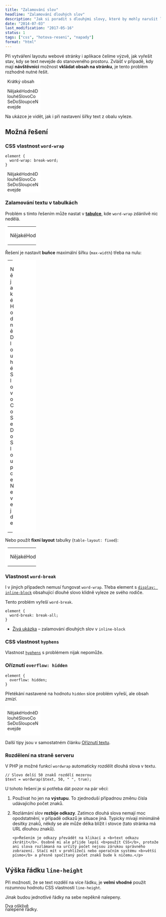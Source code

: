 ```yaml
---
title: "Zalamování slov"
headline: "Zalamování dlouhých slov"
description: "Jak si poradit s dlouhými slovy, které by mohly narušit layout stránky."
date: "2014-07-03"
last_modification: "2017-05-16"
status: 1
tags: ["css", "hotova-reseni", "napady"]
format: "html"
---
```


<p>Při vytváření layoutu webové stránky i aplikace čelíme výzvě, jak vyřešit stav, kdy se text nevejde do stanoveného prostoru. Zvlášť v případě, kdy mají <b>návštěvníci</b> možnost <b>vkládat obsah na stránku</b>, je tento problém rozhodně nutné řešit.</p>

<div class="live">
  <style>
    .obal-sloupce {
      width: 100px;
      padding: 0 .5em;
      background: #fff;
    }
  </style>
  <div class="obal-sloupce">
    <p>Krátký obsah</p>
  </div>
  <div class="obal-sloupce">
    <p>NějakéHodněDlouhéSlovoCoSeDoSloupceNevejde</p>
  </div>
</div>

<p>Na ukázce je vidět, jak i při nastavení šířky text z obalu vyleze.</p>





<h2 id="reseni">Možná řešení</h2>


<h3 id="word-wrap">CSS vlastnost <code>word-wrap</code></h3>

<pre><code>element {
  word-wrap: break-word;
}</code></pre>

<div class="live">
  <div class="obal-sloupce" style="word-wrap: break-word">
    <p>NějakéHodněDlouhéSlovoCoSeDoSloupceNevejde</p>
  </div>
</div>















<h3 id="tabulky">Zalamování textu v tabulkách</h3>

<p>Problém s tímto řešením může nastat v <a href="/tabulky"><b>tabulce</b></a>, kde <code>word-wrap</code> zdánlivě nic nedělá.</p>

<div class="live">
  <table class="obal-sloupce" style="word-wrap: break-word">
    <tr>
      <td><p>NějakéHodněDlouhéSlovoCoSeDoSloupceNevejde</p></td>
    </tr>    
  </table>
</div>




<p>Řešení je nastavit <b>buňce</b> maximální šířku (<code>max-width</code>) třeba na nulu:</p>

<div class="live">
  <table class="obal-sloupce" style="word-wrap: break-word">
    <tr>
      <td style="max-width: 0"><p>NějakéHodněDlouhéSlovoCoSeDoSloupceNevejde</p></td>
    </tr>    
  </table>
</div>











<p>Nebo použít <b>fixní layout</b> tabulky (<code>table-layout: fixed</code>):</p>

<div class="live">
  <table class="obal-sloupce" style="word-wrap: break-word; table-layout: fixed">
    <tr>
      <td><p>NějakéHodněDlouhéSlovoCoSeDoSloupceNevejde</p></td>
    </tr>    
  </table>
</div>










<h3 id="word-break">Vlastnost <code>word-break</code></h3>

<p>I v jiných případech nemusí fungovat <code>word-wrap</code>. Třeba element s <a href="/display#inline-block"><code>display: inline-block</code></a> obsahující dlouhé slovo klidně vyleze ze svého rodiče.</p>

<p>Tento problém vyřeší <code>word-break</code>.</p>

<pre><code>element {
  word-break: break-all;
}</code></pre>

<div class="external-content">
  <ul>
    <li><a href="http://kod.djpw.cz/yahc">Živá ukázka</a> – zalamování dlouhých slov v <code>inline-block</code></li>
  </ul>
</div>


<h3 id="hyphens">CSS vlastnost <code>hyphens</code></h3>

<p>Vlastnost <a href="/hyphens"><code>hyphens</code></a> s problémem nijak nepomůže.</p>


<h3 id="overflow">Oříznutí <code>overflow: hidden</code></h3>

<pre><code>element {
  overflow: hidden;
}</code></pre>

<p>Přetékání nastavené na hodnotu <code>hidden</code> sice problém vyřeší, ale obsah <i>zmizí</i>.</p>

<div class="live">
  <div class="obal-sloupce" style="overflow: hidden">
    <p>NějakéHodněDlouhéSlovoCoSeDoSloupceNevejde</p>
  </div>
</div>

<p>Další tipy jsou v samostatném článku <a href="/oriznuti-textu">Oříznutí textu</a>.</p>


<h3 id="php">Rozdělení na straně serveru</h3>

<p>V PHP je možné funkcí <code>wordwrap</code> automaticky rozdělit dlouhá slova v textu.</p>

<pre><code>// Slovo delší 50 znaků rozdělí mezerou
$text = wordwrap($text, 50, " ", true);</code></pre>

<p>U tohoto řešení je si potřeba dát pozor na pár věcí:</p>

<ol>
  <li>
    <p>Používat ho jen na <b>výstupu</b>. To zjednoduší případnou změnu čísla udávajícího počet znaků.</p>
  </li>
  
  <li>
    <p>Rozlámání slov <b>rozbije odkazy</b>. Zatímco dlouhá slova nemají moc opodstatnění, v případě odkazů je situace jiná. Typicky mívají minimálně desítky znaků, někdy se ale může délka blížit i stovce (tato stránka má URL dlouhou <script>document.write((window.location+"").length)</script> znaků).</p>
    
    <p>Řešením je odkazy převádět na klikací a <b>text odkazu zkrátit</b>. Osobně mi ale přijde lepší <b>použít CSS</b>, protože ani slova rozlámaná na určitý počet nejsou zárukou správného zobrazení. Stačí mít v prohlížeči nebo operačním systému <b>větší písmo</b> a přesně spočítaný počet znaků bude k ničemu.</p>
  </li>
</ol>


<h2 id="vyska-radku">Výška řádku <code>line-height</code></h2>

<p>Při možnosti, že se text rozdělí na více řádku, je <b>velmi vhodné</b> použít rozumnou hodnotu CSS vlastnosti <code>line-height</code>.</p>

<p>Jinak budou jednotlivé řádky na sebe nepěkně nalepeny.</p>

<div class="live">
  <p style="line-height: .8em">Dva ošklivě<br> nalepené řádky.</p>
</div>
